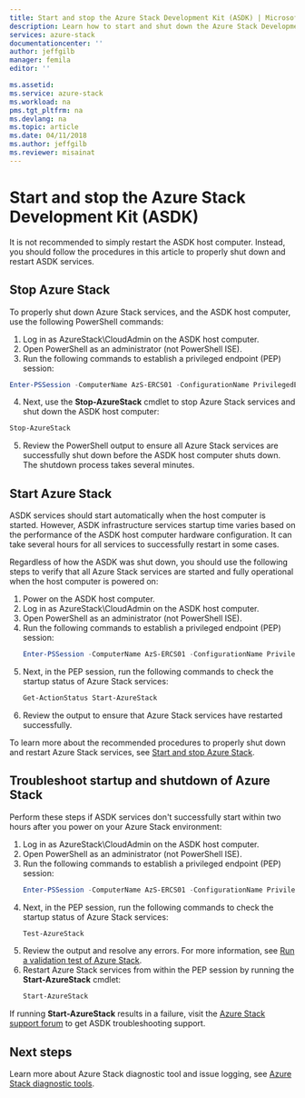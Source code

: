 ```yaml
---
title: Start and stop the Azure Stack Development Kit (ASDK) | Microsoft Docs
description: Learn how to start and shut down the Azure Stack Development Kit (ASDK).
services: azure-stack
documentationcenter: ''
author: jeffgilb
manager: femila
editor: ''

ms.assetid: 
ms.service: azure-stack
ms.workload: na
pms.tgt_pltfrm: na
ms.devlang: na
ms.topic: article
ms.date: 04/11/2018
ms.author: jeffgilb
ms.reviewer: misainat
---
```


# Start and stop the Azure Stack Development Kit (ASDK)
It is not recommended to simply restart the ASDK host computer. Instead, you should follow the procedures in this article to properly shut down and restart ASDK services. 

## Stop Azure Stack 
To properly shut down Azure Stack services, and the ASDK host computer, use the following PowerShell commands:

1. Log in as AzureStack\CloudAdmin on the ASDK host computer.
2. Open PowerShell as an administrator (not PowerShell ISE).
3. Run the following commands to establish a privileged endpoint (PEP) session: 
  ```powershell
  Enter-PSSession -ComputerName AzS-ERCS01 -ConfigurationName PrivilegedEndpoint
  ```
4. Next, use the **Stop-AzureStack** cmdlet to stop Azure Stack services and shut down the ASDK host computer:
  ```powershell
  Stop-AzureStack
  ```
5. Review the PowerShell output to ensure all Azure Stack services are successfully shut down before the ASDK host computer shuts down. The shutdown process takes several minutes.

## Start Azure Stack 
ASDK services should start automatically when the host computer is started. However, ASDK infrastructure services startup time varies based on the performance of the ASDK host computer hardware configuration. It can take several hours for all services to successfully restart in some cases.

Regardless of how the ASDK was shut down, you should use the following steps to verify that all Azure Stack services are started and fully operational when the host computer is powered on: 

1. Power on the ASDK host computer. 
2. Log in as AzureStack\CloudAdmin on the ASDK host computer.
3. Open PowerShell as an administrator (not PowerShell ISE).
4. Run the following commands to establish a privileged endpoint (PEP) session:
   ```powershell
   Enter-PSSession -ComputerName AzS-ERCS01 -ConfigurationName PrivilegedEndpoint
   ```
5. Next, in the PEP session, run the following commands to check the startup status of Azure Stack services:
   ```powershell
   Get-ActionStatus Start-AzureStack
   ```
6. Review the output to ensure that Azure Stack services have restarted successfully.

To learn more about the recommended procedures to properly shut down and restart Azure Stack services, see [Start and stop Azure Stack](.\.\azure-stack-start-and-stop.md). 

## Troubleshoot startup and shutdown of Azure Stack
Perform these steps if ASDK services don't successfully start within two hours after you power on your Azure Stack environment:

1. Log in as AzureStack\CloudAdmin on the ASDK host computer.
2. Open PowerShell as an administrator (not PowerShell ISE).
3. Run the following commands to establish a privileged endpoint (PEP) session:
   ```powershell
   Enter-PSSession -ComputerName AzS-ERCS01 -ConfigurationName PrivilegedEndpoint
   ```
4. Next, in the PEP session, run the following commands to check the startup status of Azure Stack services:
   ```powershell
   Test-AzureStack
   ```
5. Review the output and resolve any errors. For more information, see [Run a validation test of Azure Stack](.\.\azure-stack-diagnostic-test.md).
6. Restart Azure Stack services from within the PEP session by running the **Start-AzureStack** cmdlet:
   ```powershell
   Start-AzureStack
   ```

If running **Start-AzureStack** results in a failure, visit the [Azure Stack support forum](https://social.msdn.microsoft.com/Forums/en-US/home?forum=azurestack) to get ASDK troubleshooting support. 

## Next steps 
Learn more about Azure Stack diagnostic tool and issue logging, see [Azure Stack diagnostic tools](.\.\azure-stack-diagnostics.md).
